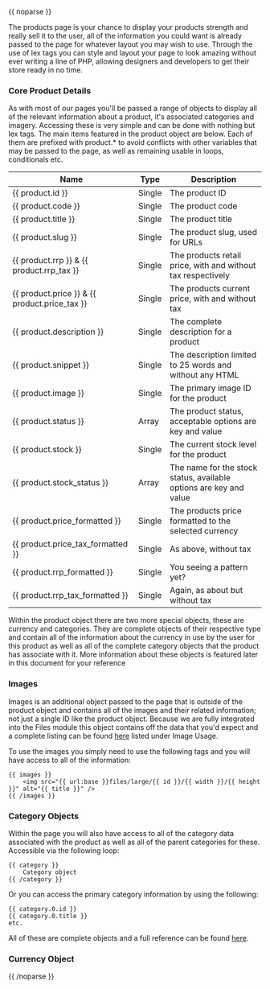 {{ noparse }}

The products page is your chance to display your products strength and really sell it to the user, all of the information you could want is already passed to the page for whatever layout you may wish to use. Through the use of lex tags you can style and layout your page to look amazing without ever writing a line of PHP, allowing designers and developers to get their store ready in no time.

### Core Product Details

As with most of our pages you'll be passed a range of objects to display all of the relevant information about a product, it's associated categories and imagery. Accessing these is very simple and can be done with nothing but lex tags. The main items featured in the product object are below. Each of them are prefixed with product.* to avoid conflicts with other variables that may be passed to the page, as well as remaining usable in loops, conditionals etc.

Name | Type | Description
---- | ---- | ------------
{{ product.id }} | Single | The product ID
{{ product.code }} | Single | The product code
{{ product.title }} | Single | The product title
{{ product.slug }} | Single | The product slug, used for URLs
{{ product.rrp }} & {{ product.rrp_tax }} | Single | The products retail price, with and without tax respectively
{{ product.price }} & {{ product.price_tax }} | Single | The products current price, with and without tax
{{ product.description }} | Single | The complete description for a product
{{ product.snippet }} | Single | The description limited to 25 words and without any HTML
{{ product.image }} | Single | The primary image ID for the product
{{ product.status }} | Array | The product status, acceptable options are key and value
{{ product.stock }} | Single | The current stock level for the product
{{ product.stock_status }} | Array | The name for the stock status, available options are key and value
{{ product.price_formatted }} | Single | The products price formatted to the selected currency
{{ product.price_tax_formatted }} | Single | As above, without tax
{{ product.rrp_formatted }} | Single | You seeing a pattern yet?
{{ product.rrp_tax_formatted }} | Single | Again, as about but without tax

Within the product object there are two more special objects, these are currency and categories. They are complete objects of their respective type and contain all of the information about the currency in use by the user for this product as well as all of the complete category objects that the product has associate with it. More information about these objects is featured later in this document for your reference

### Images

Images is an additional object passed to the page that is outside of the product object and contains all of the images and their related information; not just a single ID like the product object. Because we are fully integrated into the Files module this object contains off the data that you'd expect and a complete listing can be found [here](http://docs.pyrocms.com/2.1/manual/plugins/files) listed under Image Usage.

To use the images you simply need to use the following tags and you will have access to all of the information:

	{{ images }}
		<img src="{{ url:base }}files/large/{{ id }}/{{ width }}/{{ height }}" alt="{{ title }}" />
	{{ /images }}

### Category Objects

Within the page you will also have access to all of the category data associated with the product as well as all of the parent categories for these. Accessible via the following loop:

	{{ category }}
		Category object
	{{ /category }}

Or you can access the primary category information by using the following:

	{{ category.0.id }}
	{{ category.0.title }}
	etc.

All of these are complete objects and a full reference can be found [here](/documentation/themeing/categories).

### Currency Object



{{ /noparse }}
